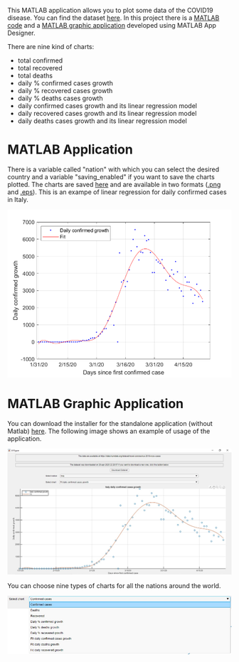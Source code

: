 This MATLAB application allows you to plot some data of the COVID19 disease. You can find the dataset [here](https://data.humdata.org/dataset/novel-coronavirus-2019-ncov-cases). In this project there is a [MATLAB code](https://github.com/MatteoOrlandini/COVID19/blob/master/COVID19.m) and a [MATLAB graphic application](https://github.com/MatteoOrlandini/COVID19/tree/master/MATLAB_App) developed using MATLAB App Designer. 

There are nine kind of charts:
* total confirmed
* total recovered
* total deaths
* daily % confirmed cases growth
* daily % recovered cases growth
* daily % deaths cases growth
* daily confirmed cases growth and its linear regression model
* daily recovered cases growth and its linear regression model
* daily deaths cases growth and its linear regression model

# MATLAB Application
There is a variable called "nation" with which you can select the desired country and a variable "saving_enabled" if you want to save the charts plotted. The charts are saved [here](https://github.com/MatteoOrlandini/COVID19/tree/master/Charts) and are available in two formats ([.png](https://github.com/MatteoOrlandini/COVID19/tree/master/Charts/PNG) and [.eps](https://github.com/MatteoOrlandini/COVID19/tree/master/Charts/EPS)). 
This is an exampe of linear regression for daily confirmed cases in Italy.

![](https://raw.githubusercontent.com/MatteoOrlandini/COVID19/master/Charts/PNG/Italy%20daily%20confirmed%20growth.png)

# MATLAB Graphic Application
You can download the installer for the standalone application (without Matlab) [here](https://github.com/MatteoOrlandini/COVID19/blob/master/MATLAB_App/for_redistribution/MyAppInstaller_web.exe). The following image shows an example of usage of the application.

![](https://github.com/MatteoOrlandini/COVID19/blob/master/APP_Screen.jpg)

You can choose nine types of charts for all the nations around the world.

![](https://github.com/MatteoOrlandini/COVID19/blob/master/Chart_type.jpg)
